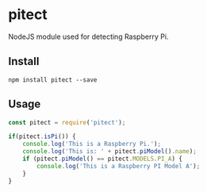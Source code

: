 # pitect

NodeJS module used for detecting Raspberry Pi.

## Install

`npm install pitect --save`

## Usage

```js
const pitect = require('pitect');

if(pitect.isPi()) {
    console.log('This is a Raspberry Pi.');
    console.log('This is: ' + pitect.piModel().name);
    if (pitect.piModel() == pitect.MODELS.PI_A) {
        console.log('This is a Raspberry PI Model A');
    }
}
```

